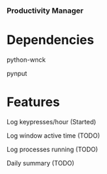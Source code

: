 ### Productivity Manager

# Dependencies

python-wnck

pynput

# Features

Log keypresses/hour (Started)

Log window active time (TODO)

Log processes running (TODO)

Daily summary (TODO)

